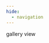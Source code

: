 ```yaml
---
hide:
  - navigation
---
```

<div class="btn btn-primary" onclick="window.location.href = '../'">
	gallery view
</div>

<div class="tag-gallery"></div> 

<script>

// --------------------------------	//
//                            		//
//	  Gamefied version		    	//
//                            		//
// -------------------------------- //
var urlParams = new URLSearchParams(window.location.search);
if(urlParams.has('gamified')) {
	alert("Congratulations! You have chosen the gamified version! This is still under (secret) development, so stay tuned!");
}

// --------------------------------	//
//                            		//
//	  Initialize			    	//
//                            		//
// -------------------------------- //

let section = 'work'
let tags = [];

function init(){

	data.work.values.forEach(function(row) {
		let tagList = row[6].split(',');
		tagList.forEach(function(tag) {
			tags.push(tag.trim());
		});
	});
	// --------------------------------	//
	// Loop through project data		//
	// -------------------------------- //
	counter = 0;


	// --------------------------------	//
	// Add tags							//
	// -------------------------------- //
	// add count to tags


	 

	distinct_tags = tags.filter(function(item, i, ar){ return ar.indexOf(item) === i; });
	distinct_tags.forEach(function(tag) {
		createTagDiv(tag);

	});

	
}

function createTagDiv(tag) {
	let tagItem = document.createElement('div');
		tagItem.className = 'tag-round';
		// add the tag name plus the count
		tag_count = tags.filter(function(x) { return x === tag }).length;
		// if tag count is 1, make the width and height 50px, for every additional tag, multiply by 1.5
		tagItem.style.width = 80 + (tag_count-1)*40 + 'px';
		tagItem.style.height = 80 + (tag_count-1)*40 + 'px';
		
		// if tag count is 1, make the font size 6px, for every additional tag, multiply by 1.5
		tagItem.style.fontSize = 10 + (tag_count-1)*4 + 'px';
		if (tag_count > 1) {
			tagItem.textContent = tag + ' (' + tag_count + ')';
		}
		else {
			tagItem.textContent = tag;
		}
		// tagItem.textContent = tag;
		tagItem.onclick = function() {
			// get the current url, and go to the work page (one folder up) with the tag parameter
			// get the current url
			currentUrl = window.location.href;
			// find the work page
			workIndex = currentUrl.indexOf('/work/');
			// use substring to get the url of the work page and add the tag parameter
			window.location.href = currentUrl.substring(0, workIndex+6) + '?tag='+tag;
		}
		// set cursor to pointer
		tagItem.style.cursor = "pointer";
		document.querySelector('.tag-gallery').appendChild(tagItem);}

</script>